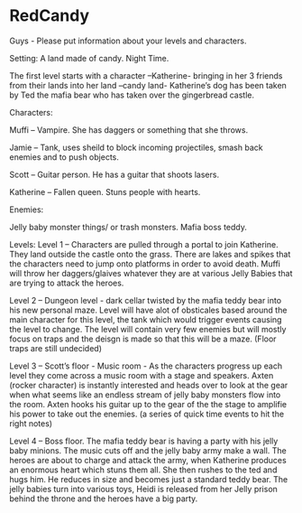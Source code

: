 # RedCandy

Guys - Please put information about your levels and characters. 

Setting:
	A land made of candy.
	Night Time.
	
The first level starts with a character –Katherine- bringing in her 3 friends from their lands into her land –candy land-
Katherine’s dog has been taken by Ted the mafia bear who has taken over the gingerbread castle.

Characters:

Muffi – Vampire. She has daggers or something that she throws. 

Jamie – Tank, uses sheild to block incoming projectiles, smash back enemies and to push objects.

Scott – Guitar person. He has a guitar that shoots lasers. 

Katherine – Fallen queen. Stuns people with hearts. 

Enemies:

Jelly baby monster things/ or trash monsters.
Mafia boss teddy.

Levels:
Level 1 – Characters are pulled through a portal to join Katherine. They land outside the castle onto the grass. There are lakes and spikes that the characters need to jump onto platforms in order to avoid death. Muffi will throw her daggers/glaives whatever they are at various Jelly Babies that are trying to attack the heroes. 

Level 2 – Dungeon level - dark cellar twisted by the mafia teddy bear into his new personal maze. Level will have alot of obsticales based around the main character for this level, the tank which would trigger events causing the level to change. The level will contain very few enemies but will mostly focus on traps and the deisgn is made so that this will be a maze. (Floor traps are still undecided)

Level 3 – Scott’s floor - Music room - As the characters progress up each level they come across a music room with a stage and speakers. Axten (rocker character) is instantly interested and heads over to look at the gear when what seems like an endless stream of jelly baby monsters flow into the room. Axten hooks his guitar up to the gear of the the stage to amplifie his power to take out the enemies. (a series of quick time events to hit the right notes)

Level 4 – Boss floor. The mafia teddy bear is having a party with his jelly baby minions. The music cuts off and the jelly baby army make a wall. The heroes are about to charge and attack the army, when Katherine produces an enormous heart which stuns them all. She then rushes to the ted and hugs him. He reduces in size and becomes just a standard teddy bear. The jelly babies turn into various toys, Heidi is released from her Jelly prison behind the throne and the heroes have a big party. 


